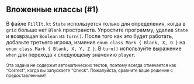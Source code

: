 ## Вложенные классы (#1)

В файле `FillIt.kt` `State` используется только для определения, когда в `grid` больше нет `Blank` пространств. Упростите программу, удалив `State` и возвращая `Boolean` из `turn()`. После того как это будет работать, добавьте третьего игрока, изменив `enum class Mark { Blank, X, O }` на `enum class Mark { Blank, X, Y, Z }`. В `turn()` используйте выражение `when` для перехода к следующему значению `player`.

<sub> Эта задача не содержит автоматических тестов, поэтому всегда отмечается как "Correct", когда вы запускаете "Check". Пожалуйста, сравните ваше решение с предоставленным! </sub>